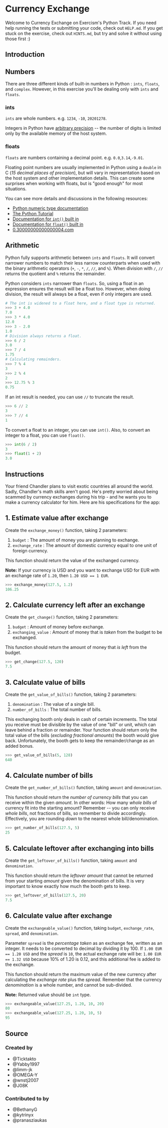 # Currency Exchange

Welcome to Currency Exchange on Exercism's Python Track.
If you need help running the tests or submitting your code, check out `HELP.md`.
If you get stuck on the exercise, check out `HINTS.md`, but try and solve it without using those first :)

## Introduction

## Numbers

There are three different kinds of built-in numbers in Python : `ints`, `floats`, and `complex`. However, in this exercise you'll be dealing only with `ints` and `floats`.

### ints

`ints` are whole numbers. e.g. `1234`, `-10`, `20201278`.

Integers in Python have [arbitrary precision][arbitrary-precision] -- the number of digits is limited only by the available memory of the host system.

### floats

`floats` are numbers containing a decimal point. e.g. `0.0`,`3.14`,`-9.01`.

Floating point numbers are usually implemented in Python using a `double` in C (_15 decimal places of precision_), but will vary in representation based on the host system and other implementation details. This can create some surprises when working with floats, but is "good enough" for most situations.

You can see more details and discussions in the following resources:

- [Python numeric type documentation][numeric-type-docs]
- [The Python Tutorial][floating point math]
- [Documentation for `int()` built in][`int()` built in]
- [Documentation for `float()` built in][`float()` built in]
- [0.30000000000000004.com][0.30000000000000004.com]

## Arithmetic

Python fully supports arithmetic between `ints` and `floats`. It will convert narrower numbers to match their less narrow counterparts when used with the binary arithmetic operators (`+`, `-`, `*`, `/`, `//`, and `%`). When division with `/`, `//` returns the quotient and `%` returns the remainder.

Python considers `ints` narrower than `floats`. So, using a float in an expression ensures the result will be a float too. However, when doing division, the result will always be a float, even if only integers are used.

```python
# The int is widened to a float here, and a float type is returned.
>>> 3 + 4.0
7.0
>>> 3 * 4.0
12.0
>>> 3 - 2.0
1.0
# Division always returns a float.
>>> 6 / 2
3.0
>>> 7 / 4
1.75
# Calculating remainders.
>>> 7 % 4
3
>>> 2 % 4
2
>>> 12.75 % 3
0.75
```

If an int result is needed, you can use `//` to truncate the result.

```python
>>> 6 // 2
3
>>> 7 // 4
1
```

To convert a float to an integer, you can use `int()`. Also, to convert an integer to a float, you can use `float()`.

```python
>>> int(6 / 2)
3
>>> float(1 + 2)
3.0
```

[0.30000000000000004.com]: https://0.30000000000000004.com/
[`float()` built in]: https://docs.python.org/3/library/functions.html#float
[`int()` built in]: https://docs.python.org/3/library/functions.html#int
[arbitrary-precision]: https://en.wikipedia.org/wiki/Arbitrary-precision_arithmetic#:~:text=In%20computer%20science%2C%20arbitrary%2Dprecision,memory%20of%20the%20host%20system.
[floating point math]: https://docs.python.org/3.9/tutorial/floatingpoint.html
[numeric-type-docs]: https://docs.python.org/3/library/stdtypes.html#typesnumeric

## Instructions

Your friend Chandler plans to visit exotic countries all around the world. Sadly, Chandler's math skills aren't good. He's pretty worried about being scammed by currency exchanges during his trip - and he wants you to make a currency calculator for him. Here are his specifications for the app:

## 1. Estimate value after exchange

Create the `exchange_money()` function, taking 2 parameters:

1. `budget` : The amount of money you are planning to exchange.
2. `exchange_rate` : The amount of domestic currency equal to one unit of foreign currency.

This function should return the value of the exchanged currency.

**Note:** If your currency is USD and you want to exchange USD for EUR with an exchange rate of `1.20`, then `1.20 USD == 1 EUR`.

```python
>>> exchange_money(127.5, 1.2)
106.25
```

## 2. Calculate currency left after an exchange

Create the `get_change()` function, taking 2 parameters:

1. `budget` : Amount of money before exchange.
2. `exchanging_value` : Amount of money that is *taken* from the budget to be exchanged.

This function should return the amount of money that *is left* from the budget.

```python
>>> get_change(127.5, 120)
7.5
```

## 3. Calculate value of bills

Create the `get_value_of_bills()` function, taking 2 parameters:

1. `denomination` : The value of a single bill.
2. `number_of_bills` : The total number of bills.

This exchanging booth only deals in cash of certain increments.
The total you receive must be divisible by the value of one "bill" or unit, which can leave behind a fraction or remainder.
Your function should return only the total value of the bills (_excluding fractional amounts_) the booth would give back.
Unfortunately, the booth gets to keep the remainder/change as an added bonus.

```python
>>> get_value_of_bills(5, 128)
640
```

## 4. Calculate number of bills

Create the `get_number_of_bills()` function, taking `amount` and `denomination`.

This function should return the _number of currency bills_ that you can receive within the given _amount_.
In other words:  How many _whole bills_ of currency fit into the starting amount?
Remember -- you can only receive _whole bills_, not fractions of bills, so remember to divide accordingly.
Effectively, you are rounding _down_ to the nearest whole bill/denomination.

```python
>>> get_number_of_bills(127.5, 5)
25
```

## 5. Calculate leftover after exchanging into bills

Create the `get_leftover_of_bills()` function, taking `amount` and `denomination`.

This function should return the _leftover amount_ that cannot be returned from your starting _amount_ given the denomination of bills.
It is very important to know exactly how much the booth gets to keep.

```python
>>> get_leftover_of_bills(127.5, 20)
7.5
```

## 6. Calculate value after exchange

Create the `exchangeable_value()` function, taking `budget`, `exchange_rate`, `spread`, and `denomination`.

Parameter `spread` is the *percentage taken* as an exchange fee, written as an integer.
It needs to be converted to decimal by dividing it by 100.
If `1.00 EUR == 1.20 USD` and the *spread* is `10`, the actual exchange rate will be: `1.00 EUR == 1.32 USD` because 10% of 1.20 is 0.12, and this additional fee is added to the exchange.

This function should return the maximum value of the new currency after calculating the *exchange rate* plus the *spread*.
Remember that the currency *denomination* is a whole number, and cannot be sub-divided.

**Note:** Returned value should be `int` type.

```python
>>> exchangeable_value(127.25, 1.20, 10, 20)
80
>>> exchangeable_value(127.25, 1.20, 10, 5)
95
```

## Source

### Created by

- @Ticktakto
- @Yabby1997
- @limm-jk
- @OMEGA-Y
- @wnstj2007
- @J08K

### Contributed to by

- @BethanyG
- @kytrinyx
- @pranasziaukas